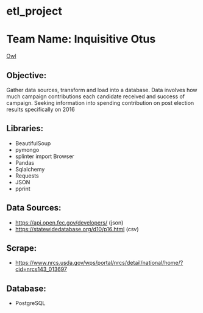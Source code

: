 # etl_project
# Team Name: Inquisitive Otus
 
[Owl](./images/image.png)

## Objective:

Gather data sources, transform and load into a database. 
Data involves how much campaign contributions each candidate received and success of campaign. Seeking information into spending contribution on post election results specifically on 2016

## Libraries:
* BeautifulSoup
* pymongo
* splinter import Browser
* Pandas
* Sqlalchemy
* Requests
* JSON
* pprint


## Data Sources:

* https://api.open.fec.gov/developers/ (json)
* https://statewidedatabase.org/d10/p16.html (csv)

## Scrape:
* https://www.nrcs.usda.gov/wps/portal/nrcs/detail/national/home/?cid=nrcs143_013697 

## Database:

* PostgreSQL